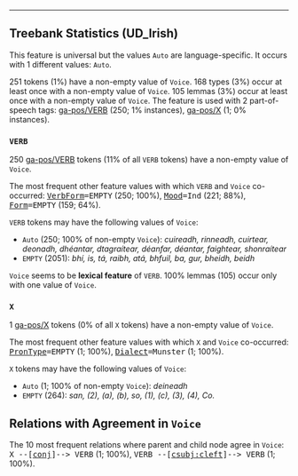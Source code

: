 

--------------------------------------------------------------------------------

## Treebank Statistics (UD_Irish)

This feature is universal but the values `Auto` are language-specific.
It occurs with 1 different values: `Auto`.

251 tokens (1%) have a non-empty value of `Voice`.
168 types (3%) occur at least once with a non-empty value of `Voice`.
105 lemmas (3%) occur at least once with a non-empty value of `Voice`.
The feature is used with 2 part-of-speech tags: [ga-pos/VERB]() (250; 1% instances), [ga-pos/X]() (1; 0% instances).

### `VERB`

250 [ga-pos/VERB]() tokens (11% of all `VERB` tokens) have a non-empty value of `Voice`.

The most frequent other feature values with which `VERB` and `Voice` co-occurred: <tt><a href="VerbForm.html">VerbForm</a>=EMPTY</tt> (250; 100%), <tt><a href="Mood.html">Mood</a>=Ind</tt> (221; 88%), <tt><a href="Form.html">Form</a>=EMPTY</tt> (159; 64%).

`VERB` tokens may have the following values of `Voice`:

* `Auto` (250; 100% of non-empty `Voice`): <em>cuireadh, rinneadh, cuirtear, deonadh, dhéantar, dtagraítear, déanfar, déantar, faightear, shonraítear</em>
* `EMPTY` (2051): <em>bhí, is, tá, raibh, atá, bhfuil, ba, gur, bheidh, beidh</em>

`Voice` seems to be **lexical feature** of `VERB`. 100% lemmas (105) occur only with one value of `Voice`.

### `X`

1 [ga-pos/X]() tokens (0% of all `X` tokens) have a non-empty value of `Voice`.

The most frequent other feature values with which `X` and `Voice` co-occurred: <tt><a href="PronType.html">PronType</a>=EMPTY</tt> (1; 100%), <tt><a href="Dialect.html">Dialect</a>=Munster</tt> (1; 100%).

`X` tokens may have the following values of `Voice`:

* `Auto` (1; 100% of non-empty `Voice`): <em>deineadh</em>
* `EMPTY` (264): <em>san, (2), (a), (b), so, (1), (c), (3), (4), Co.</em>

## Relations with Agreement in `Voice`

The 10 most frequent relations where parent and child node agree in `Voice`:
<tt>X --[<a href="../dep/conj.html">conj</a>]--> VERB</tt> (1; 100%),
<tt>VERB --[<a href="../dep/csubj:cleft.html">csubj:cleft</a>]--> VERB</tt> (1; 100%).

